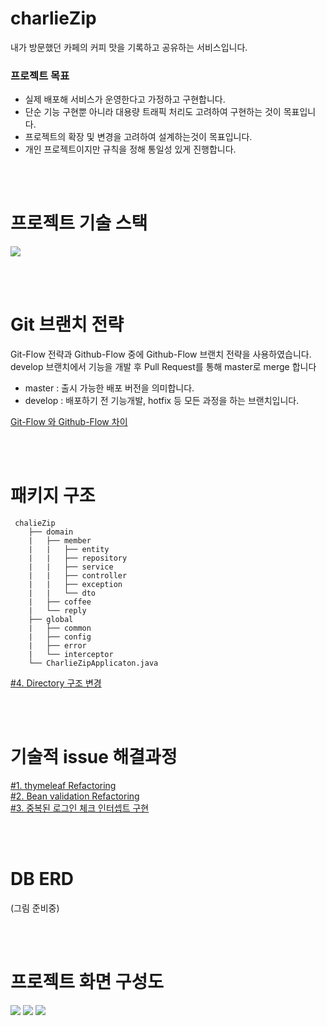 # charlieZip
내가 방문했던 카페의 커피 맛을 기록하고 공유하는 서비스입니다.
### 프로젝트 목표
* 실제 배포해 서비스가 운영한다고 가정하고 구현합니다.
* 단순 기능 구현뿐 아니라 대용량 트래픽 처리도 고려하여 구현하는 것이 목표입니다.
* 프로젝트의 확장 및 변경을 고려하여 설계하는것이 목표입니다.
* 개인 프로젝트이지만 규칙을 정해 통일성 있게 진행합니다.

<br><br>

# 프로젝트 기술 스택
<img src="https://user-images.githubusercontent.com/14924689/135228800-fbdcb53e-33b1-434b-889f-7391358745ea.png"></img>


<br><br>

# Git 브랜치 전략
Git-Flow 전략과 Github-Flow 중에 Github-Flow 브랜치 전략을 사용하였습니다.  
develop 브랜치에서 기능을 개발 후 Pull Request를 통해 master로 merge 합니다

* master : 출시 가능한 배포 버전을 의미합니다.  
* develop : 배포하기 전 기능개발, hotfix 등 모든 과정을 하는 브랜치입니다.

[Git-Flow 와 Github-Flow 차이](https://github.com/choijunghwan/Today-I-Learn/blob/main/Git/Git-flow.md)

<br><br>

# 패키지 구조
```
 chalieZip
    ├── domain
    |   ├── member
    |   |   ├── entity
    |   |   ├── repository
    |   |   ├── service
    |   |   ├── controller
    |   |   ├── exception
    |   |   └── dto
    |   ├── coffee
    |   └── reply
    ├── global
    |   ├── common  
    |   ├── config
    |   ├── error
    |   └── interceptor
    └── CharlieZipApplicaton.java
```
[#4. Directory 구조 변경](https://github.com/choijunghwan/Today-I-Learn/blob/main/Project/CharlieZip/Directory.md)

<br><br>

# 기술적 issue 해결과정
[#1. thymeleaf Refactoring](https://github.com/choijunghwan/Today-I-Learn/blob/main/Project/CharlieZip/thymeleaf_refactoring.md)  
[#2. Bean validation Refactoring](https://github.com/choijunghwan/Today-I-Learn/blob/main/Project/CharlieZip/validation_refactoring.md)  
[#3. 중복된 로그인 체크 인터셉트 구현](https://github.com/choijunghwan/Today-I-Learn/blob/main/Project/CharlieZip/Interceptor.md)

<br><br>

# DB ERD
(그림 준비중)

<br><br>

# 프로젝트 화면 구성도
<img src="https://user-images.githubusercontent.com/14924689/135229193-9603e186-df4f-43f9-80ec-e8f6c0c5e805.png"></img>
<img src="https://user-images.githubusercontent.com/14924689/135229215-dde0f85b-7a41-4043-8a24-f1e7165c9eb3.png"></img>
<img src="https://user-images.githubusercontent.com/14924689/135229227-08dd11a3-c83c-4704-86d3-aeea863e4474.png"></img>







